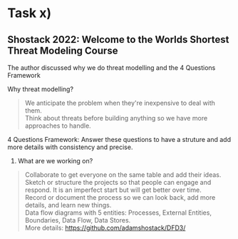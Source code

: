 # Task x) 

## Shostack 2022: Welcome to the Worlds Shortest Threat Modeling Course

The author discussed why we do threat modelling and the 4 Questions Framework

Why threat modelling? </br>
> We anticipate the problem when they're inexpensive to deal with them. </br>
> Think about threats before building anything so we have more approaches to handle. </br>

4 Questions Framework: Answer these questions to have a struture and add more details with consistency and precise.

1) What are we working on? </br>
> Collaborate to get everyone on the same table and add their ideas. </br>
> Sketch or structure the projects so that people can engage and respond. It is an imperfect start but will get better over time. </br>
> Record or document the process so we can look back, add more details, and learn new things. </br>
> Data flow diagrams with 5 entities: Processes, External Entities, Boundaries, Data Flow, Data Stores. </br>
> More details: https://github.com/adamshostack/DFD3/ </br>
